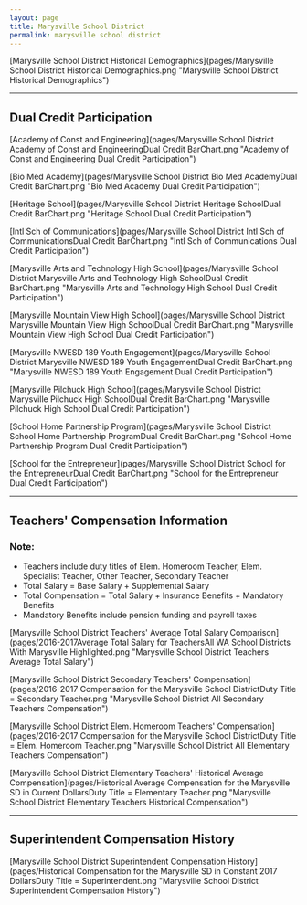 ```yaml
---
layout: page
title: Marysville School District
permalink: marysville school district
---
```



[Marysville School District Historical Demographics](pages/Marysville School District Historical Demographics.png "Marysville School District Historical Demographics")

___

## Dual Credit Participation

[Academy of Const and Engineering](pages/Marysville School District Academy of Const and EngineeringDual Credit BarChart.png "Academy of Const and Engineering Dual Credit Participation")

[Bio Med Academy](pages/Marysville School District Bio Med AcademyDual Credit BarChart.png "Bio Med Academy Dual Credit Participation")

[Heritage School](pages/Marysville School District Heritage SchoolDual Credit BarChart.png "Heritage School Dual Credit Participation")

[Intl Sch of Communications](pages/Marysville School District Intl Sch of CommunicationsDual Credit BarChart.png "Intl Sch of Communications Dual Credit Participation")

[Marysville Arts and Technology High School](pages/Marysville School District Marysville Arts and Technology High SchoolDual Credit BarChart.png "Marysville Arts and Technology High School Dual Credit Participation")

[Marysville Mountain View High School](pages/Marysville School District Marysville Mountain View High SchoolDual Credit BarChart.png "Marysville Mountain View High School Dual Credit Participation")

[Marysville NWESD 189 Youth Engagement](pages/Marysville School District Marysville NWESD 189 Youth EngagementDual Credit BarChart.png "Marysville NWESD 189 Youth Engagement Dual Credit Participation")

[Marysville Pilchuck High School](pages/Marysville School District Marysville Pilchuck High SchoolDual Credit BarChart.png "Marysville Pilchuck High School Dual Credit Participation")

[School Home Partnership Program](pages/Marysville School District School Home Partnership ProgramDual Credit BarChart.png "School Home Partnership Program Dual Credit Participation")

[School for the Entrepreneur](pages/Marysville School District School for the EntrepreneurDual Credit BarChart.png "School for the Entrepreneur Dual Credit Participation")


___

## Teachers' Compensation Information
### Note:
- Teachers include duty titles of Elem. Homeroom Teacher, Elem. Specialist Teacher, Other Teacher, Secondary Teacher
- Total Salary = Base Salary + Supplemental Salary
- Total Compensation = Total Salary + Insurance Benefits + Mandatory Benefits
- Mandatory Benefits include pension funding and payroll taxes

[Marysville School District Teachers' Average Total Salary Comparison](pages/2016-2017Average Total Salary for TeachersAll WA School Districts With Marysville Highlighted.png "Marysville School District Teachers Average Total Salary")

[Marysville School District Secondary Teachers' Compensation](pages/2016-2017 Compensation for the Marysville School DistrictDuty Title = Secondary Teacher.png "Marysville School District All Secondary Teachers Compensation")

[Marysville School District Elem. Homeroom Teachers' Compensation](pages/2016-2017 Compensation for the Marysville School DistrictDuty Title = Elem. Homeroom Teacher.png "Marysville School District All Elementary Teachers Compensation")

[Marysville School District Elementary Teachers' Historical Average Compensation](pages/Historical Average Compensation for the Marysville SD in Current DollarsDuty Title = Elementary Teacher.png "Marysville School District Elementary Teachers Historical Compensation")


___

## Superintendent Compensation History

[Marysville School District Superintendent Compensation History](pages/Historical Compensation for the Marysville SD in Constant 2017 DollarsDuty Title = Superintendent.png "Marysville School District Superintendent Compensation History")

